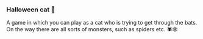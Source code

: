 ### Halloween cat 🐾
A game in which you can play as a cat who is trying to get through the bats. On the way there are all sorts of monsters, such as spiders etc. 🕷🕸